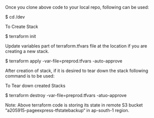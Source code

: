 Once you clone above code to your local repo, following can be used:

$ cd /dev

To Create Stack

$ terraform init

Update variables part of terraform.tfvars file at the location if you are creating a new stack.

$ terraform apply -var-file=preprod.tfvars -auto-approve


After creation of stack, if it is desired to tear down the stack following command is to be used:

To Tear down created Stacks

$ terraform destroy -var-file=preprod.tfvars -atuo-approve

Note: Above terraform code is storing its state in remote S3 bucket “a205915-pageexpress-tfstatebackup“ in ap-south-1 region.
